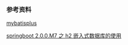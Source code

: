 ### 参考资料

[mybatisplus](https://mybatis.plus/)

[springboot 2.0.0.M7 之 h2 嵌入式数据库的使用](https://blog.csdn.net/qq_27384769/article/details/79020190)
